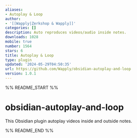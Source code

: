 ```yaml
---
aliases:
- Autoplay & Loop
author:
- '[[Wapply|Zerkshop & Wapply]]'
categories: []
description: Auto reproduces videos/audio inside notes.
downloads: 1028
mobile: true
number: 1564
stars: 6
title: Autoplay & Loop
type: plugin
updated: '2024-05-29T04:50:35'
url: https://github.com/Wapply/obsidian-autoplay-and-loop
version: 1.0.1
---
```


%% README_START %%

# obsidian-autoplay-and-loop
This Obsidian plugin autoplay videos inside and outside notes.


%% README_END %%